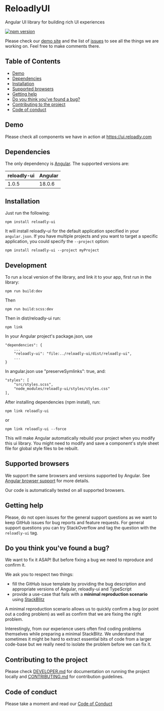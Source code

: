 # ReloadlyUI

Angular UI library for building rich UI experiences

[![npm version](https://badge.fury.io/js/reloadly-ui.svg)](https://badge.fury.io/js/reloadly-ui)

Please check our [demo site](https://ui.reloadly.com) and the list of
[issues](https://github.com/reloadly/reloadly-ui/issues) to see all the things we are working on. Feel free to make comments there.

## Table of Contents

- [Demo](#demo)
- [Dependencies](#dependencies)
- [Installation](#installation)
- [Supported browsers](#supported-browsers)
- [Getting help](#getting-help)
- [Do you think you've found a bug?](#you-think-youve-found-a-bug)
- [Contributing to the project](#contributing-to-the-project)
- [Code of conduct](#code-of-conduct)

## Demo

Please check all components we have in action at https://ui.reloadly.com

## Dependencies

The only dependency is [Angular](https://angular.io).
The supported versions are:

| reloadly-ui  | Angular |
| ------------ | ------- |
| 1.0.5        | 18.0.6  |

## Installation

Just run the following:

```shell
npm install reloadly-ui
```

It will install reloadly-ui for the default application specified in your `angular.json`.
If you have multiple projects and you want to target a specific application, you could specify the `--project` option:

```shell
npm install reloadly-ui --project myProject
```

## Development
To run a local version of the library, and link it to your app, first run in the library:

```shell
npm run build:dev
```
Then
```shell
npm run build:scss:dev
```
Then in dist/reloadly-ui run:
```shell
npm link
```
In your Angular project's package.json, use
```shell
"dependencies": {
    ...
    "reloadly-ui": "file:../reloadly-ui/dist/reloadly-ui",
    ...
}
```

In angular.json use "preserveSymlinks": true, and:
```shell
"styles": [
    "src/styles.scss",
    "node_modules/reloadly-ui/styles/styles.css"
],
```

After installing dependencies (npm install), run:
```shell
npm link reloadly-ui
```
or
```shell
npm link reloadly-ui --force
```
This will make Angular automatically rebuild your project when you modify this ui library. You might need to modify and save a component's style sheet file for global style files to be rebuilt.

## Supported browsers

We support the same browsers and versions supported by Angular. See [Angular browser support](https://angular.io/guide/browser-support) for more details.

Our code is automatically tested on all supported browsers.

## Getting help

Please, do not open issues for the general support questions as we want to keep GitHub issues for bug reports and feature requests. For general support questions you can try StackOverflow and tag the question with the `reloadly-ui` tag.

## Do you think you've found a bug?

We want to fix it ASAP! But before fixing a bug we need to reproduce and confirm it.

We ask you to respect two things:

- fill the GitHub issue template by providing the bug description and appropriate versions of Angular, reloadly-ui and TypeScript
- provide a use-case that fails with a **minimal reproduction scenario** using [StackBlitz](https://stackblitz.com)

A minimal reproduction scenario allows us to quickly confirm a bug (or point out a coding problem) as well as confirm that we are fixing the right problem.

Interestingly, from our experience users often find coding problems themselves while preparing a minimal StackBlitz. We understand that sometimes it might be hard to extract essential bits of code from a larger code-base but we really need to isolate the problem before we can fix it.

## Contributing to the project

Please check [DEVELOPER.md](DEVELOPER.md) for documentation on running the project locally and [CONTRIBUTING.md](CONTRIBUTING.md) for contribution guidelines.

## Code of conduct

Please take a moment and read our [Code of Conduct](CODE_OF_CONDUCT.md)
